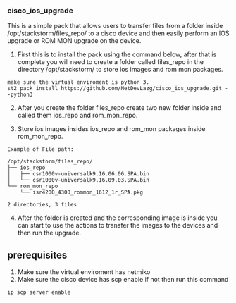 ### cisco_ios_upgrade

 This is a simple pack that allows users to transfer files from a folder inside /opt/stackstorm/files_repo/ to a cisco device and then easily perform an IOS upgrade or ROM MON upgrade on the device.

1. First this is to install the pack using the command below, after that is complete you will need to create a folder called files_repo in the directory /opt/stackstorm/ to store ios images and rom mon packages.

```
make sure the virtual enviroment is python 3.
st2 pack install https://github.com/NetDevLazg/cisco_ios_upgrade.git --python3
```

2. After you create the folder files_repo create two new folder inside and called them ios_repo and rom_mon_repo.

3. Store ios images insides ios_repo and rom_mon packages inside rom_mon_repo.

```
Example of File path:

/opt/stackstorm/files_repo/
├── ios_repo
│   ├── csr1000v-universalk9.16.06.06.SPA.bin
│   └── csr1000v-universalk9.16.09.03.SPA.bin
└── rom_mon_repo
    └── isr4200_4300_rommon_1612_1r_SPA.pkg

2 directories, 3 files

```

4. After the folder is created and the corresponding image is inside you can start to use the actions to transfer the images to the devices and then run the upgrade.

## prerequisites
1. Make sure the virtual enviroment has netmiko
2. Make sure the cisco device has scp enable if not then run this command
```
ip scp server enable
```
